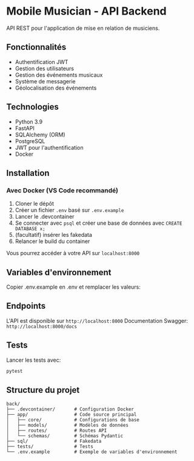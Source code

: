 # Mobile Musician - API Backend

API REST pour l'application de mise en relation de musiciens.

## Fonctionnalités

- Authentification JWT
- Gestion des utilisateurs
- Gestion des événements musicaux
- Système de messagerie
- Géolocalisation des événements

## Technologies

- Python 3.9
- FastAPI
- SQLAlchemy (ORM)
- PostgreSQL
- JWT pour l'authentification
- Docker

## Installation

### Avec Docker (VS Code recommandé)

1. Cloner le dépôt
2. Créer un fichier `.env` basé sur `.env.example`
3. Lancer le .devcontainer
4. Se connecter avec `psql` et créer une base de données avec `CREATE DATABASE x;`
5. (facultatif) insérer les fakedata
6. Relancer le build du container

Vous pourrez accéder à votre API sur `localhost:8000`

## Variables d'environnement
Copier .env.example en .env et remplacer les valeurs:

## Endpoints
L'API est disponible sur `http://localhost:8000`
Documentation Swagger: `http://localhost:8000/docs`

## Tests
Lancer les tests avec:
```bash
pytest
```

## Structure du projet
```
back/
├── .devcontainer/       # Configuration Docker
├── app/                 # Code source principal
│   ├── core/            # Configurations de base
│   ├── models/          # Modèles de données
│   ├── routes/          # Routes API
│   └── schemas/         # Schémas Pydantic
├── sql/                 # Fakedata
├── tests/               # Tests
└── .env.example         # Exemple de variables d'environnement
```

